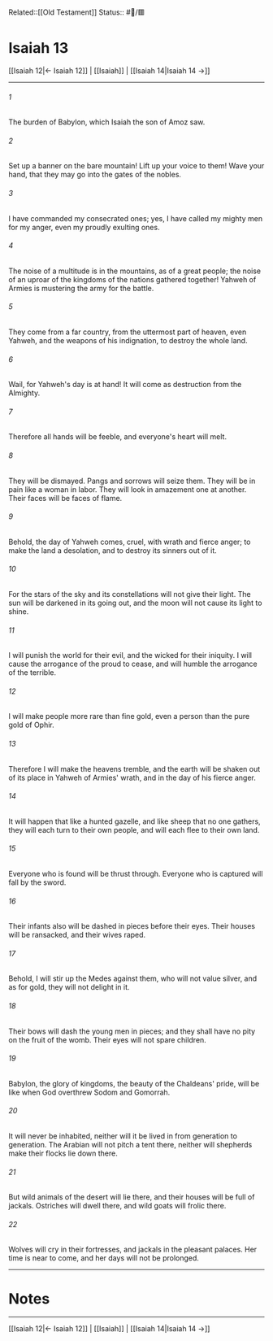 Related::[[Old Testament]]
Status:: #📖/🟥
# Isaiah 13

[[Isaiah 12|← Isaiah 12]] | [[Isaiah]] | [[Isaiah 14|Isaiah 14 →]]
***



###### 1 
The burden of Babylon, which Isaiah the son of Amoz saw. 

###### 2 
Set up a banner on the bare mountain! Lift up your voice to them! Wave your hand, that they may go into the gates of the nobles. 

###### 3 
I have commanded my consecrated ones; yes, I have called my mighty men for my anger, even my proudly exulting ones. 

###### 4 
The noise of a multitude is in the mountains, as of a great people; the noise of an uproar of the kingdoms of the nations gathered together! Yahweh of Armies is mustering the army for the battle. 

###### 5 
They come from a far country, from the uttermost part of heaven, even Yahweh, and the weapons of his indignation, to destroy the whole land. 

###### 6 
Wail, for Yahweh's day is at hand! It will come as destruction from the Almighty. 

###### 7 
Therefore all hands will be feeble, and everyone's heart will melt. 

###### 8 
They will be dismayed. Pangs and sorrows will seize them. They will be in pain like a woman in labor. They will look in amazement one at another. Their faces will be faces of flame. 

###### 9 
Behold, the day of Yahweh comes, cruel, with wrath and fierce anger; to make the land a desolation, and to destroy its sinners out of it. 

###### 10 
For the stars of the sky and its constellations will not give their light. The sun will be darkened in its going out, and the moon will not cause its light to shine. 

###### 11 
I will punish the world for their evil, and the wicked for their iniquity. I will cause the arrogance of the proud to cease, and will humble the arrogance of the terrible. 

###### 12 
I will make people more rare than fine gold, even a person than the pure gold of Ophir. 

###### 13 
Therefore I will make the heavens tremble, and the earth will be shaken out of its place in Yahweh of Armies' wrath, and in the day of his fierce anger. 

###### 14 
It will happen that like a hunted gazelle, and like sheep that no one gathers, they will each turn to their own people, and will each flee to their own land. 

###### 15 
Everyone who is found will be thrust through. Everyone who is captured will fall by the sword. 

###### 16 
Their infants also will be dashed in pieces before their eyes. Their houses will be ransacked, and their wives raped. 

###### 17 
Behold, I will stir up the Medes against them, who will not value silver, and as for gold, they will not delight in it. 

###### 18 
Their bows will dash the young men in pieces; and they shall have no pity on the fruit of the womb. Their eyes will not spare children. 

###### 19 
Babylon, the glory of kingdoms, the beauty of the Chaldeans' pride, will be like when God overthrew Sodom and Gomorrah. 

###### 20 
It will never be inhabited, neither will it be lived in from generation to generation. The Arabian will not pitch a tent there, neither will shepherds make their flocks lie down there. 

###### 21 
But wild animals of the desert will lie there, and their houses will be full of jackals. Ostriches will dwell there, and wild goats will frolic there. 

###### 22 
Wolves will cry in their fortresses, and jackals in the pleasant palaces. Her time is near to come, and her days will not be prolonged.

---
# Notes


***
[[Isaiah 12|← Isaiah 12]] | [[Isaiah]] | [[Isaiah 14|Isaiah 14 →]]
